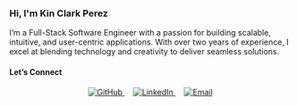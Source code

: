 ### **Hi, I'm Kin Clark Perez**

I’m a Full-Stack Software Engineer with a passion for building scalable, intuitive, and user-centric applications. With over two years of experience, I excel at blending technology and creativity to deliver seamless solutions.

#### **Let’s Connect**
<div align="center">
  <a href="https://github.com/Clarkky1" target="_blank">
    <img src="https://img.icons8.com/ios-glyphs/30/000000/github.png" alt="GitHub">
  </a>
  <a href="https://www.linkedin.com/in/kin-clark-perez-164a17294/" target="_blank" style="margin-left: 15px;">
    <img src="https://img.icons8.com/ios-filled/30/0077B5/linkedin.png" alt="LinkedIn">
  </a>
  <a href="mailto:clarkperez906@gmail.com" target="_blank" style="margin-left: 15px;">
    <img src="https://img.icons8.com/ios-glyphs/30/000000/email.png" alt="Email">
  </a>
</div>
